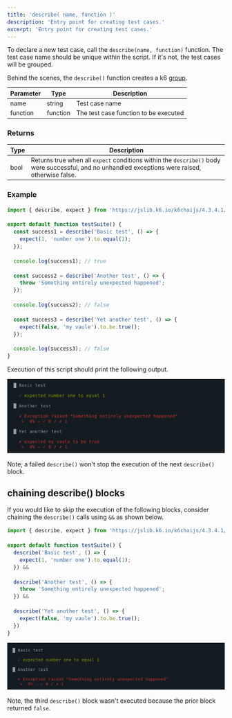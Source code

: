 ```yaml
---
title: 'describe( name, function )'
description: 'Entry point for creating test cases.'
excerpt: 'Entry point for creating test cases.'
---
```


To declare a new test case, call the `describe(name, function)` function. 
The test case name should be unique within the script.
If it's not, the test cases will be grouped. 

Behind the scenes, the `describe()` function creates a k6 [group](/javascript-api/k6/group-name-fn). 



| Parameter | Type     | Description                           |
|-----------|----------|---------------------------------------|
| name      | string   | Test case name                        |
| function  | function | The test case function to be executed |


### Returns

| Type    | Description                                                                                                                                                 |
| ------- |-------------------------------------------------------------------------------------------------------------------------------------------------------------|
| bool    | Returns true when all `expect` conditions within the `describe()` body were successful, and no unhandled exceptions were raised, otherwise false. |

### Example

<CodeGroup labels={[]}>

```javascript
import { describe, expect } from 'https://jslib.k6.io/k6chaijs/4.3.4.1/index.js';

export default function testSuite() {
  const success1 = describe('Basic test', () => {
    expect(1, 'number one').to.equal(1);
  });

  console.log(success1); // true

  const success2 = describe('Another test', () => {
    throw 'Something entirely unexpected happened';
  });

  console.log(success2); // false

  const success3 = describe('Yet another test', () => {
    expect(false, 'my vaule').to.be.true();
  });

  console.log(success3); // false
}
``` 

</CodeGroup>

Execution of this script should print the following output.


![output](./images/describe-test-output-1.png)

Note, a failed `describe()` won't stop the execution of the next `describe()` block. 

## chaining describe() blocks

If you would like to skip the execution of the following blocks, consider chaining the `describe()` calls using `&&` as shown below.

<!-- eslint-skip -->

```javascript
import { describe, expect } from 'https://jslib.k6.io/k6chaijs/4.3.4.1/index.js';

export default function testSuite() {
  describe('Basic test', () => {
    expect(1, 'number one').to.equal(1);
  }) &&
  
  describe('Another test', () => {
    throw 'Something entirely unexpected happened';
  }) &&
  
  describe('Yet another test', () => {
    expect(false, 'my vaule').to.be.true();
  })
}
``` 

![output](./images/describe-test-output-2.png)  

Note, the third `describe()` block wasn't executed because the prior block returned `false`.
